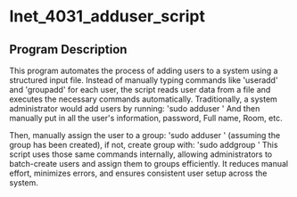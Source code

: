 # Inet_4031_adduser_script

## Program Description

This program automates the process of adding users to a system using a structured input file. Instead of manually typing commands like 'useradd' and 'groupadd' for each user, the script reads user data from a file and executes the necessary commands automatically.
Traditionally, a system administrator would add users by running:
'sudo adduser <account name>'
And then manually put in all the user's information, password, Full name, Room, etc. 

Then, manually assign the user to a group:
'sudo adduser <user> <group>' (assuming the group has been created), if not, create group with: 'sudo addgroup <group name>'
This script uses those same commands internally, allowing administrators to batch-create users and assign them to groups efficiently. It reduces manual effort, minimizes errors, and ensures consistent user setup across the system.
